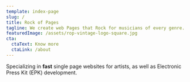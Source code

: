 ```yaml
---
template: index-page
slug: /
title: Rock of Pages
tagline: We create web Pages that Rock for musicians of every genre.
featuredImage: /assets/rop-vintage-logo-square.jpg
cta:
  ctaText: Know more
  ctaLink: /about
---
```

Specializing in **fast** single page websites for artists, as well as Electronic Press Kit (EPK) development.